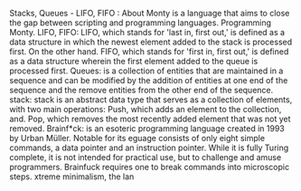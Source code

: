 Stacks, Queues - LIFO, FIFO :
About 
Monty is a language that aims to close the gap between scripting and programming languages. Programming Monty.
LIFO, FIFO:
LIFO, which stands for 'last in, first out,' is defined as a data structure in which the newest element added
to the stack is processed first. On the other hand.
FIFO, which stands for 'first in, first out,' is defined as a data structure wherein the first element added to the queue is processed first.
Queues:
is a collection of entities that are maintained in a sequence and can be modified by the addition of entities at one end of the sequence and the remove
entities from the other end of the sequence.
stack:
stack is an abstract data type that serves as a collection of elements, with two main operations: Push, which adds an element to the collection, and. Pop, which removes the most recently added element that was not yet removed.
Brainf*ck:
is an esoteric programming language created in 1993 by Urban Müller.
Notable for its eguage consists of only eight simple commands, a data pointer and an instruction pointer. While it is fully Turing complete, it is not intended for practical use, but to challenge and amuse programmers. Brainfuck requires one to break commands into microscopic steps.
xtreme minimalism, the lan